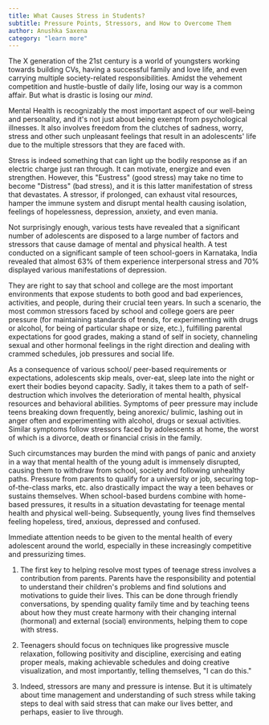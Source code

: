 ```yaml
---
title: What Causes Stress in Students?
subtitle: Pressure Points, Stressors, and How to Overcome Them
author: Anushka Saxena
category: "learn more"
---
```


The X generation of the 21st century is a world of youngsters working towards
building CVs, having a successful family and love life, and even carrying
multiple society-related responsibilities. Amidst the vehement competition and
hustle-bustle of daily life, losing our way is a common affair. But what is
drastic is losing our *mind*.

Mental Health is recognizably the most important aspect of our well-being and
personality, and it's not just about being exempt from psychological illnesses.
It also involves freedom from the clutches of sadness, worry, stress and other
such unpleasant feelings that result in an adolescents' life due to the
multiple stressors that they are faced with.

Stress is indeed something that can light up the bodily response as if an
electric charge just ran through. It can motivate, energize and even
strengthen. However, this "Eustress" (good stress) may take no time to become
"Distress" (bad stress), and it is this latter manifestation of stress that
devastates. A stressor, if prolonged, can exhaust vital resources, hamper the
immune system and disrupt mental health causing isolation, feelings of
hopelessness, depression, anxiety, and even mania.

Not surprisingly enough, various tests have revealed that a significant number
of adolescents are disposed to a large number of factors and stressors that
cause damage of mental and physical health. A test conducted on a significant
sample of teen school-goers in Karnataka, India revealed that almost 63% of
them experience interpersonal stress and 70% displayed various manifestations
of depression.

They are right to say that school and college are the most important
environments that expose students to both good and bad experiences, activities,
and people, during their crucial teen years. In such a scenario, the most
common stressors faced by school and college goers are peer pressure (for
maintaining standards of trends, for experimenting with drugs or alcohol, for
being of particular shape or size, etc.), fulfilling parental expectations for
good grades, making a stand of self in society, channeling sexual and other
hormonal feelings in the right direction and dealing with crammed schedules,
job pressures and social life.

As a consequence of various school/ peer-based requirements or expectations,
adolescents skip meals, over-eat, sleep late into the night or exert their
bodies beyond capacity. Sadly, it takes them to a path of self-destruction
which involves the deterioration of mental health, physical resources and
behavioral abilities. Symptoms of peer pressure may include teens breaking down
frequently, being anorexic/ bulimic, lashing out in anger often and
experimenting with alcohol, drugs or sexual activities. Similar symptoms follow
stressors faced by adolescents at home, the worst of which is a divorce, death
or financial crisis in the family.

Such circumstances may burden the mind with pangs of panic and anxiety in a way
that mental health of the young adult is immensely disrupted, causing them to
withdraw from school, society and following unhealthy paths. Pressure from
parents to qualify for a university or job, securing top-of-the-class marks,
etc. also drastically impact the way a teen behaves or sustains themselves.
When school-based burdens combine with home-based pressures, it results in a
situation devastating for teenage mental health and physical well-being.
Subsequently, young lives find themselves feeling hopeless, tired, anxious,
depressed and confused.

Immediate attention needs to be given to the mental health of every adolescent
around the world, especially in these increasingly competitive and pressurizing
times.

1. The first key to helping resolve most types of teenage stress involves a
   contribution from parents. Parents have the responsibility and potential to
   understand their children's problems and find solutions and motivations to
   guide their lives. This can be done through friendly conversations, by spending
   quality family time and by teaching teens about how they must create harmony
   with their changing internal (hormonal) and external (social) environments,
   helping them to cope with stress.

2. Teenagers should focus on techniques like progressive muscle relaxation,
   following positivity and discipline, exercising and eating proper meals, making
   achievable schedules and doing creative visualization, and most importantly,
   telling themselves, "I can do this."

3. Indeed, stressors are many and pressure is intense. But it is ultimately about
   time management and understanding of such stress while taking steps to deal
   with said stress that can make our lives better, and perhaps, easier to live
   through.

